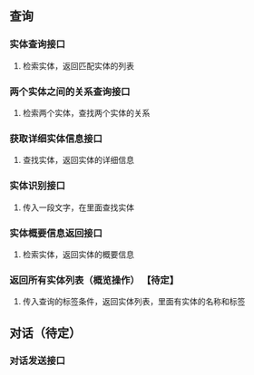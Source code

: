 ## 查询

### 实体查询接口

1. 检索实体，返回匹配实体的列表

### 两个实体之间的关系查询接口

1. 检索两个实体，查找两个实体的关系

### 获取详细实体信息接口

1. 查找实体，返回实体的详细信息

### 实体识别接口

1. 传入一段文字，在里面查找实体

### 实体概要信息返回接口

1. 检索实体，返回实体的概要信息

### 返回所有实体列表（概览操作） 【待定】

1. 传入查询的标签条件，返回实体列表，里面有实体的名称和标签

## 对话（待定）

### 对话发送接口